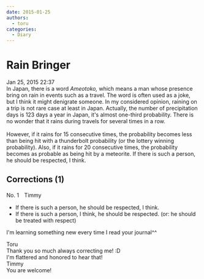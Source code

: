 ```yaml
---
date: 2015-01-25
authors:
  - toru
categories:
  - Diary
---
```


<h1 id="subject_show">Rain Bringer</h1>
<div class="date">Jan 25, 2015 22:37</div>
<div id="post"><div id="body_show_ori">
   In Japan, there is a word <em>Ameotoko,</em> which means a man whose presence bring on rain in events such as a travel. The word is often used as a joke, but I think it might denigrate someone. In my considered opinion, raining on a trip is not rare case at least in Japan. Actually, the number of precipitation days is 123 days a year in Japan, it's almost one-third probability. There is no wonder that it rains during travels for several times in a row. <br/><br/>   However, if it rains for 15 consecutive times, the probability becomes less than being hit with a thunderbolt probability (or the lottery winning probability). Also, if it rains for 20 consecutive times, the probability becomes as probable as being hit by a meteorite. If there is such a person, he should be respected, I think.<br/>
</div></div>

<!-- more -->


## Corrections (1)
<div id="block"><div class="first_name"> No. 1　<span class="just_name">Timmy</span></div><div id="block2">
<ul class="correction_field">
<li class="incorrect">If there is such a person, he should be respected, I think.</li>
<li class="corrected correct">
If there is such a person, I think, he should be respected. (or: he should be treated with respect)
</li>
</ul>
<p class="comment_small">
 I'm learning something new every time I read your journal^^
</p>

</div><div class="name"><span class="just_name">Toru</span><br>
Thank you so much always correcting me! :D<br/>I'm flattered and honored to hear that!
</div>
<div class="name"><span class="just_name">Timmy</span><br>
You are welcome!
</div>
</div>
